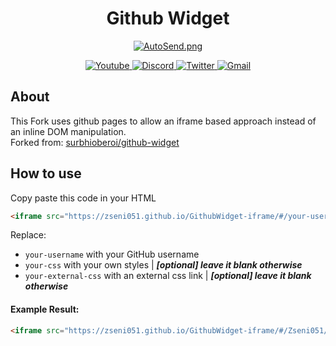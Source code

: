 <div>
  <h1 align="center">Github Widget</h1>
  <p align="center">
    <a href="https://github.com/Zseni051/GithubWidget-iframe">
      <img src="https://raw.githubusercontent.com/Zseni051/GithubWidget-iframe/main/Example.png" align="center" alt="AutoSend.png">
    </a>
  </p>
  <p align="center">
    <a href="https://www.youtube.com/channel/UCsIaU94p647veKr7sy12wmA" target="_blank">
      <img src="https://img.shields.io/badge/YouTube-FF0000?style=for-the-badge&logo=youtube&logoColor=white" alt="Youtube">
    </a>
    <a href="https://discord.gg/SXng95f" target="_blank">
      <img src="https://img.shields.io/badge/Discord-7289DA?style=for-the-badge&logo=discord&logoColor=white" alt="Discord">
    </a> 
    <a href="https://twitter.com/zseni10" target="_blank">
      <img src="https://img.shields.io/badge/Twitter-55ADEE?style=for-the-badge&logo=Twitter&logoColor=white" alt="Twitter">
    </a> 
    <a href = "mailto:orangejuice005511@gmail.com">
      <img src="https://img.shields.io/badge/-Gmail-%23333?style=for-the-badge&logo=gmail&logoColor=white" alt="Gmail">
    </a>
  </p>
</div>

## About

<p>This Fork uses github pages to allow an iframe based approach instead of an inline DOM manipulation.
<br>Forked from: <a href="https://github.com/surbhioberoi/github-widget">surbhioberoi/github-widget</a>
</p>
  
## How to use

Copy paste this code in your HTML
```html
<iframe src="https://zseni051.github.io/GithubWidget-iframe/#/your-username/your-css/link:your-external-css" width="350" height="500" allowtransparency="true" frameborder="0" sandbox="allow-popups allow-popups-to-escape-sandbox allow-same-origin allow-scripts"></iframe>
```
Replace:
  - `your-username` with your GitHub username
  - `your-css` with your own styles | ***[optional] leave it blank otherwise*** 
  - `your-external-css` with an external css link | ***[optional] leave it blank otherwise***

#### Example Result:
```html
<iframe src="https://zseni051.github.io/GithubWidget-iframe/#/Zseni051/.github-widget{font-size:100px;}/link:https://stackpath.bootstrapcdn.com/bootstrap/4.5.0/css/bootstrap.min.css" width="350" height="500" allowtransparency="true" frameborder="0" sandbox="allow-popups allow-popups-to-escape-sandbox allow-same-origin allow-scripts"></iframe>
```
